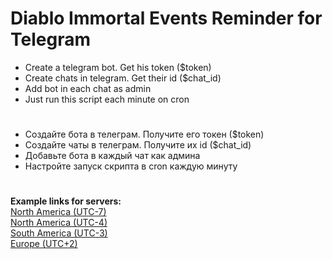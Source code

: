 # Diablo Immortal Events Reminder for Telegram

* Create a telegram bot. Get his token ($token)  
* Create chats in telegram. Get their id ($chat_id)  
* Add bot in each chat as admin  
* Just run this script each minute on cron  


#

* Создайте бота в телеграм. Получите его токен ($token)  
* Создайте чаты в телеграм. Получите их id ($chat_id)  
* Добавьте бота в каждый чат как админа  
* Настройте запуск скрипта в cron каждую минуту

#
**Example links for servers:**  
[North America (UTC-7)](https://t.me/DiabloUTC7)  
[North America (UTC-4)](https://t.me/DiabloUTC4)  
[South America (UTC-3)](https://t.me/DiabloUTC3)  
[Europe (UTC+2)](https://t.me/DiabloUTC2)
  
